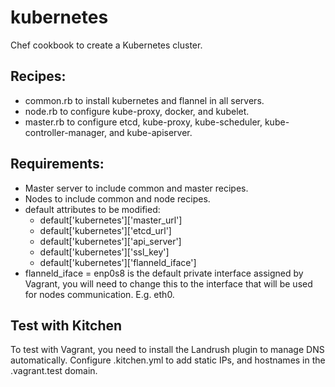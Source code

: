 # kubernetes

Chef cookbook to create a Kubernetes cluster.

## Recipes:
+ common.rb to install kubernetes and flannel in all servers.
+ node.rb to configure kube-proxy, docker, and kubelet.
+ master.rb to configure etcd, kube-proxy, kube-scheduler, kube-controller-manager, and kube-apiserver.

## Requirements:
+ Master server to include common and master recipes.
+ Nodes to include common and node recipes.
+ default attributes to be modified:
  - default['kubernetes']['master_url']
  - default['kubernetes']['etcd_url']
  - default['kubernetes']['api_server']
  - default['kubernetes']['ssl_key']
  - default['kubernetes']['flanneld_iface']
+ flanneld_iface = enp0s8 is the default private interface assigned by Vagrant, you will need to change this to the interface that will be used for nodes communication. E.g. eth0.

## Test with Kitchen
To test with Vagrant, you need to install the Landrush plugin to manage DNS automatically. Configure .kitchen.yml to add static IPs, and hostnames in the .vagrant.test domain.
